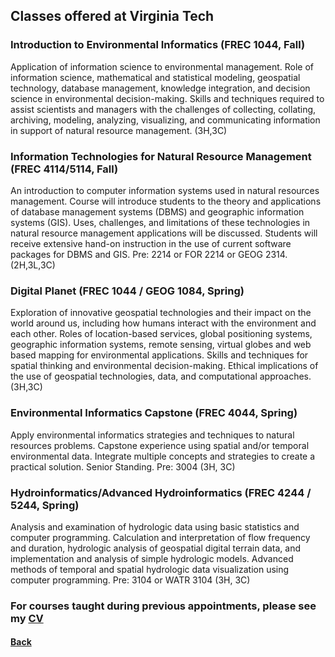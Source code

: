 ## Classes offered at Virginia Tech

### Introduction to Environmental Informatics (FREC 1044, Fall)  
Application of information science to environmental management. Role of information science, mathematical and statistical modeling, geospatial technology, database management, knowledge integration, and decision science in environmental decision-making. Skills and techniques required to assist scientists and managers with the challenges of collecting, collating, archiving, modeling, analyzing, visualizing, and communicating information in support of natural resource management. (3H,3C)  

### Information Technologies for Natural Resource Management (FREC 4114/5114, Fall)  
An introduction to computer information systems used in natural resources management. Course will introduce students to the theory and applications of database management systems (DBMS) and geographic information systems (GIS). Uses, challenges, and limitations of these technologies in natural resource management applications will be discussed. Students will receive extensive hand-on instruction in the use of current software packages for DBMS and GIS. Pre: 2214 or FOR 2214 or GEOG 2314. (2H,3L,3C)  

### Digital Planet (FREC 1044 / GEOG 1084, Spring)
Exploration of innovative geospatial technologies and their impact on the world around us, including how humans interact with the environment and each other. Roles of location-based services, global positioning systems, geographic information systems, remote sensing, virtual globes and web based mapping for environmental applications. Skills and techniques for spatial thinking and environmental decision-making. Ethical implications of the use of geospatial technologies, data, and computational approaches. (3H,3C)  

### Environmental Informatics Capstone (FREC 4044, Spring)
Apply environmental informatics strategies and techniques to natural resources problems. Capstone experience using spatial and/or temporal environmental data. Integrate multiple concepts and strategies to create a practical solution. Senior Standing. Pre: 3004 (3H, 3C)

### Hydroinformatics/Advanced Hydroinformatics (FREC 4244 / 5244, Spring)
Analysis and examination of hydrologic data using basic statistics and computer programming. Calculation and interpretation of flow frequency and duration, hydrologic analysis of geospatial digital terrain data, and implementation and analysis of simple hydrologic models. Advanced methods of temporal and spatial hydrologic data visualization using computer programming. Pre: 3104 or WATR 3104 (3H, 3C)

### For courses taught during previous appointments, please see my [CV](https://github.com/jpgannon/jpgannon.github.io/blob/master/JPG%20CV%20FEB%202020-Web.pdf)

#### [Back](./README.md)
